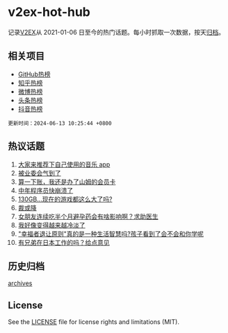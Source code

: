 # v2ex-hot-hub

 记录[V2EX](https://www.v2ex.com/)从 2021-01-06 日至今的热门话题。每小时抓取一次数据，按天[归档](archives)。
 
 ## 相关项目

- [GitHub热榜](https://github.com/snaildev/github-hot-hub)
- [知乎热榜](https://github.com/snaildev/zhihu-hot-hub)
- [微博热榜](https://github.com/snaildev/weibo-hot-hub)
- [头条热榜](https://github.com/snaildev/toutiao-hot-hub)
- [抖音热榜](https://github.com/snaildev/douyin-hot-hub)


 `更新时间：2024-06-13 10:25:44 +0800`

## 热议话题

1. [大家来推荐下自己使用的音乐 app](https://www.v2ex.com/t/1048832)
1. [被业委会气到了](https://www.v2ex.com/t/1048920)
1. [算一下账，我还是办了山姆的会员卡](https://www.v2ex.com/t/1048880)
1. [中年程序员快崩溃了](https://www.v2ex.com/t/1049084)
1. [130GB...现在的游戏都这么大了吗?](https://www.v2ex.com/t/1048857)
1. [裁或降](https://www.v2ex.com/t/1048863)
1. [女朋友连续吃半个月避孕药会有啥影响啊？求助医生](https://www.v2ex.com/t/1048922)
1. [我好像变得越来越冷淡了](https://www.v2ex.com/t/1048939)
1. ["幸福者退让原则"真的是一种生活智慧吗?孩子看到了会不会和你学呢](https://www.v2ex.com/t/1048805)
1. [有兄弟在日本工作的吗？给点意见](https://www.v2ex.com/t/1049015)

## 历史归档

[archives](archives)

## License

See the [LICENSE](LICENSE) file for license rights and limitations (MIT).
